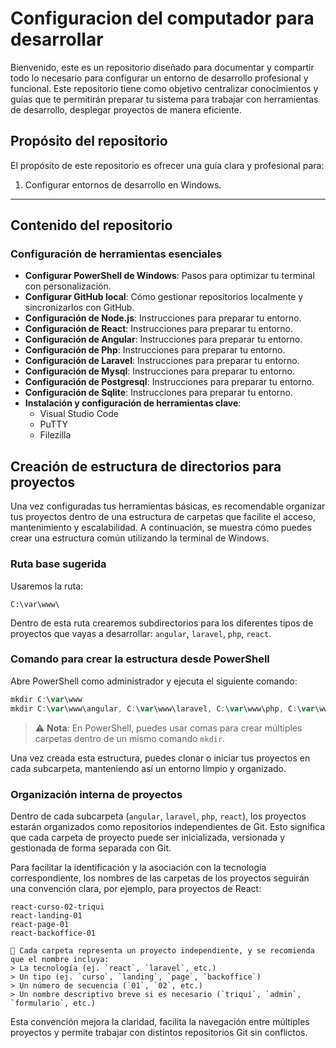 # Configuracion del computador para desarrollar

Bienvenido, este es un repositorio diseñado para documentar y compartir todo lo necesario para configurar un entorno de desarrollo profesional y funcional. Este repositorio tiene como objetivo centralizar conocimientos y guías que te permitirán preparar tu sistema para trabajar con herramientas de desarrollo, desplegar proyectos de manera eficiente.

## Propósito del repositorio

El propósito de este repositorio es ofrecer una guía clara y profesional para:

1. Configurar entornos de desarrollo en Windows.


---

## Contenido del repositorio

### Configuración de herramientas esenciales
- **Configurar PowerShell de Windows**: Pasos para optimizar tu terminal con personalización.
- **Configurar GitHub local**: Cómo gestionar repositorios localmente y sincronizarlos con GitHub.
- **Configuración de Node.js**: Instrucciones para preparar tu entorno.
- **Configuración de React**: Instrucciones para preparar tu entorno.
- **Configuración de Angular**: Instrucciones para preparar tu entorno.
- **Configuración de Php**: Instrucciones para preparar tu entorno.
- **Configuración de Laravel**: Instrucciones para preparar tu entorno.
- **Configuración de Mysql**: Instrucciones para preparar tu entorno.
- **Configuración de Postgresql**: Instrucciones para preparar tu entorno.
- **Configuración de Sqlite**: Instrucciones para preparar tu entorno.
- **Instalación y configuración de herramientas clave**:
  - Visual Studio Code
  - PuTTY
  - Filezilla


## Creación de estructura de directorios para proyectos

Una vez configuradas tus herramientas básicas, es recomendable organizar tus proyectos dentro de una estructura de carpetas que facilite el acceso, mantenimiento y escalabilidad. A continuación, se muestra cómo puedes crear una estructura común utilizando la terminal de Windows.

### Ruta base sugerida

Usaremos la ruta:

```
C:\var\www\

```

Dentro de esta ruta crearemos subdirectorios para los diferentes tipos de proyectos que vayas a desarrollar: `angular`, `laravel`, `php`, `react`.

### Comando para crear la estructura desde PowerShell

Abre PowerShell como administrador y ejecuta el siguiente comando:

```powershell
mkdir C:\var\www
mkdir C:\var\www\angular, C:\var\www\laravel, C:\var\www\php, C:\var\www\react, C:\var\www\docusaurus

```

> ⚠️ **Nota**: En PowerShell, puedes usar comas para crear múltiples carpetas dentro de un mismo comando `mkdir`.

Una vez creada esta estructura, puedes clonar o iniciar tus proyectos en cada subcarpeta, manteniendo así un entorno limpio y organizado.


### Organización interna de proyectos

Dentro de cada subcarpeta (`angular`, `laravel`, `php`, `react`), los proyectos estarán organizados como repositorios independientes de Git. Esto significa que cada carpeta de proyecto puede ser inicializada, versionada y gestionada de forma separada con Git.

Para facilitar la identificación y la asociación con la tecnología correspondiente, los nombres de las carpetas de los proyectos seguirán una convención clara, por ejemplo, para proyectos de React:


```
react-curso-02-triqui
react-landing-01
react-page-01
react-backoffice-01

```


```less
📁 Cada carpeta representa un proyecto independiente, y se recomienda que el nombre incluya:
> La tecnología (ej. `react`, `laravel`, etc.)
> Un tipo (ej. `curso`, `landing`, `page`, `backoffice`)
> Un número de secuencia (`01`, `02`, etc.)
> Un nombre descriptivo breve si es necesario (`triqui`, `admin`, `formulario`, etc.)

```

Esta convención mejora la claridad, facilita la navegación entre múltiples proyectos y permite trabajar con distintos repositorios Git sin conflictos.
